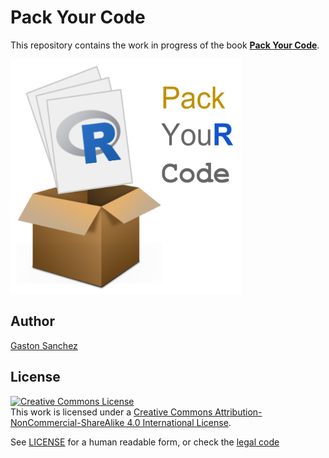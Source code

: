 # Pack Your Code

This repository contains the work in progress of the book __[Pack Your Code](http://www.gastonsanchez.com/packyourcode)__.

<a href="http://www.gastonsanchez.com/packyourcode" target="_blank"><img src="images/pack-your-code-logo.png" alt="cover image" height="375" width="370"></a>

## Author

[Gaston Sanchez](http://gastonsanchez.com)


## License

<a rel="license" href="http://creativecommons.org/licenses/by-nc-sa/4.0/"><img alt="Creative Commons License" style="border-width:0" src="https://i.creativecommons.org/l/by-nc-sa/4.0/88x31.png" /></a><br />This work is licensed under a <a rel="license" href="http://creativecommons.org/licenses/by-nc-sa/4.0/">Creative Commons Attribution-NonCommercial-ShareAlike 4.0 International License</a>.


See [LICENSE](./LICENSE) for a human readable form, or check the [legal code](https://creativecommons.org/licenses/by-nc-sa/4.0/legalcode)
